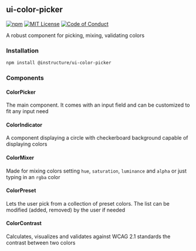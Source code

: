 ## ui-color-picker

[![npm][npm]][npm-url]
[![MIT License][license-badge]][license]
[![Code of Conduct][coc-badge]][coc]

A robust component for picking, mixing, validating colors

### Installation

```sh
npm install @instructure/ui-color-picker
```

### Components

#### ColorPicker

The main component. It comes with an input field and can be customized to fit any input need

#### ColorIndicator

A component displaying a circle with checkerboard background capable of displaying colors

#### ColorMixer

Made for mixing colors setting `hue`, `saturation`, `luminance` and `alpha` or just typing in an `rgba` color

#### ColorPreset

Lets the user pick from a collection of preset colors. The list can be modified (added, removed) by the user if needed

#### ColorContrast

Calculates, visualizes and validates against WCAG 2.1 standards the contrast between two colors

[npm]: https://img.shields.io/npm/v/@instructure/ui-color-picker.svg
[npm-url]: https://npmjs.com/package/@instructure/ui-color-picker
[license-badge]: https://img.shields.io/npm/l/instructure-ui.svg?style=flat-square
[license]: https://github.com/instructure/instructure-ui/blob/master/LICENSE.md
[coc-badge]: https://img.shields.io/badge/code%20of-conduct-ff69b4.svg?style=flat-square
[coc]: https://github.com/instructure/instructure-ui/blob/master/CODE_OF_CONDUCT.md
